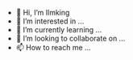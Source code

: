 - 👋 Hi, I’m Ilmking
- 👀 I’m interested in ...
- 🌱 I’m currently learning ...
- 💞️ I’m looking to collaborate on ...
- 📫 How to reach me ...

<!---
Ilmking/Ilmking is a ✨ special ✨ repository because its `README.md` (this file) appears on your GitHub profile.
You can click the Preview link to take a look at your changes.
--->
